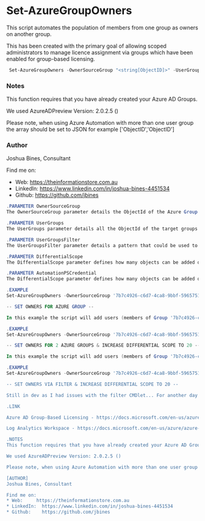 # Set-AzureGroupOwners
This script automates the population of members from one group as owners on another group.  

This has been created with the primary goal of allowing scoped administrators to manage licence assignment via groups which have been enabled for group-based licensing. 

```powershell
 Set-AzureGroupOwners -OwnerSourceGroup "<string[ObjectID]>" -UserGroups "<Array[ObjectID]>" -DifferentialScope "Int[Number]" -AutomationPSCredential "<string[Cred]>"
```

### Notes
This function requires that you have already created your Azure AD Groups.

We used AzureADPreview Version: 2.0.2.5 ()

Please note, when using Azure Automation with more than one user group the array should be set to JSON for example ['ObjectID','ObjectID']

### Author
Joshua Bines, Consultant

Find me on:
* Web:     https://theinformationstore.com.au
* LinkedIn:  https://www.linkedin.com/in/joshua-bines-4451534
* Github:    https://github.com/jbines

```powershell
.PARAMETER OwnerSourceGroup 
The OwnerSourceGroup parameter details the ObjectId of the Azure Group which contains all the desired owners as members of one group.

.PARAMETER UserGroups
The UserGroups parameter details all the ObjectId of the target groups. This setting will remove and add owners listed in the -UserGroup array so they match the users listed as members in the -OwnerSourceGroup. 

.PARAMETER UserGroupsFilter
The UserGroupsFilter parameter details a pattern that could be used to automate the adding of addiosial groups to be managed. Please be aware that an incorrect 

.PARAMETER DifferentialScope
The DifferentialScope parameter defines how many objects can be added or removed from the UserGroups in a single operation of the script. The goal of this setting is throttle bulk changes to limit the impact of misconfiguration by an administrator. What value you choose here will be dictated by your userbase and your script schedule. The default value is set to 10 Objects. 

.PARAMETER AutomationPSCredential
The DifferentialScope parameter defines how many objects can be added or removed from the UserGroups in a single operation of the script. The goal of this setting is throttle bulk changes to limit the impact of misconfiguration by an administrator. What value you choose here will be dictated by your userbase and your script schedule. The default value is set to 10 Objects. 

.EXAMPLE
Set-AzureGroupOwners -OwnerSourceGroup '7b7c4926-c6d7-4ca8-9bbf-5965751022c2' -UserGroups '0e55190c-73ee-e811-80e9-005056a31be6'

-- SET OWNERS FOR AZURE GROUP --

In this example the script will add users (members of Group '7b7c4926-c6d7-4ca8-9bbf-5965751022c2') as owners to group '0e55190c-73ee-e811-80e9-005056a31be6'

.EXAMPLE
Set-AzureGroupOwners -OwnerSourceGroup '7b7c4926-c6d7-4ca8-9bbf-5965751022c2' -UserGroups "0e55190c-73ee-e811-80e9-005056a31be6","0e55190c-73ee-e811-80e9-005056a3" -DifferentialScope 20

-- SET OWNERS FOR 2 AZURE GROUPS & INCREASE DIFFERENTIAL SCOPE TO 20 --

In this example the script will add users (members of Group '7b7c4926-c6d7-4ca8-9bbf-5965751022c2') as owners to group 0e55190c-73ee-e811-80e9-005056a31be6 and 0e55190c-73ee-e811-80e9-005056a3 with an increased scope of 20 changes.

.EXAMPLE
Set-AzureGroupOwners -OwnerSourceGroup '7b7c4926-c6d7-4ca8-9bbf-5965751022c2' -UserFilter "startswith(DisplayName, 'GRP License Assignment -')" | Where-Object{$_.Description -eq 'This group has been created to assign licenses to BU1'}" -DifferentialScope 20

-- SET OWNERS VIA FILTER & INCREASE DIFFERENTIAL SCOPE TO 20 --

Still in dev as I had issues with the filter CMDlet... For another day when I have more time. A Static list for now :) 

.LINK

Azure AD Group-Based Licensing - https://docs.microsoft.com/en-us/azure/active-directory/fundamentals/active-directory-licensing-whatis-azure-portal

Log Analytics Workspace - https://docs.microsoft.com/en-us/azure/azure-monitor/learn/quick-create-workspace

.NOTES
This function requires that you have already created your Azure AD Groups.

We used AzureADPreview Version: 2.0.2.5 ()

Please note, when using Azure Automation with more than one user group the array should be set to JSON for example ['ObjectID','ObjectID']

[AUTHOR]
Joshua Bines, Consultant

Find me on:
* Web:     https://theinformationstore.com.au
* LinkedIn:  https://www.linkedin.com/in/joshua-bines-4451534
* Github:    https://github.com/jbines
```

